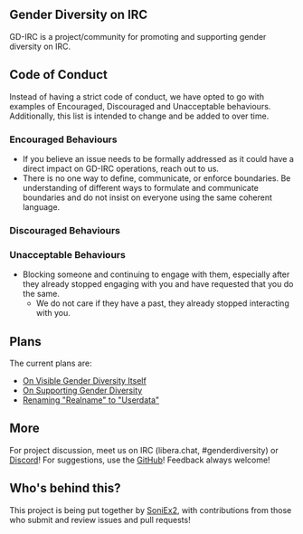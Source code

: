 ## Gender Diversity on IRC

GD-IRC is a project/community for promoting and supporting gender diversity on IRC.

## Code of Conduct

Instead of having a strict code of conduct, we have opted to go with examples
of Encouraged, Discouraged and Unacceptable behaviours. Additionally, this list
is intended to change and be added to over time.

### Encouraged Behaviours

- If you believe an issue needs to be formally addressed as it could have a
    direct impact on GD-IRC operations, reach out to us.
- There is no one way to define, communicate, or enforce boundaries. Be
    understanding of different ways to formulate and communicate boundaries and
    do not insist on everyone using the same coherent language.

### Discouraged Behaviours

### Unacceptable Behaviours

- Blocking someone and continuing to engage with them, especially after they
    already stopped engaging with you and have requested that you do the same.
    - We do not care if they have a past, they already stopped interacting with
        you.

## Plans

The current plans are:

- [On Visible Gender Diversity Itself](./gender-spec.md)
- [On Supporting Gender Diversity](./gender-enthusiasts.md)
- [Renaming "Realname" to "Userdata"](./userdata-spec.md)

## More

For project discussion, meet us on IRC (libera.chat, #genderdiversity) or [Discord](https://discord.gg/taZy7SRHWa)! For suggestions, use the [GitHub](https://github.com/gd-irc/gd-irc.github.io)! Feedback always welcome!

## Who's behind this?

This project is being put together by [SoniEx2](https://github.com/SoniEx2), with contributions from those who submit and review issues and pull requests!

